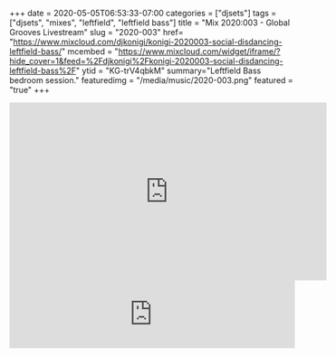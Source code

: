 +++
date = 2020-05-05T06:53:33-07:00
categories = ["djsets"]
tags = ["djsets", "mixes", "leftfield", "leftfield bass"]
title = "Mix 2020:003 - Global Grooves Livestream"
slug = "2020-003"
href= "https://www.mixcloud.com/djkonigi/konigi-2020003-social-disdancing-leftfield-bass/"
mcembed = "https://www.mixcloud.com/widget/iframe/?hide_cover=1&feed=%2Fdjkonigi%2Fkonigi-2020003-social-disdancing-leftfield-bass%2F"
ytid = "KG-trV4qbkM"
summary="Leftfield Bass bedroom session."
featuredimg = "/media/music/2020-003.png"
featured = "true"
+++

<div class="mix"><div class="video" >
<iframe width="560" height="315" src="https://www.youtube.com/embed/KG-trV4qbkM?start=110" frameborder="0" allow="accelerometer; autoplay; encrypted-media; gyroscope; picture-in-picture" allowfullscreen></iframe>
</div></div>

<iframe width="100%" height="120" src="https://www.mixcloud.com/widget/iframe/?hide_cover=1&feed=%2Fdjkonigi%2Fkonigi-2020003-social-disdancing-leftfield-bass%2F" frameborder="0" ></iframe>